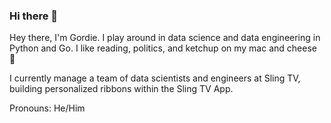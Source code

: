 ### Hi there 👋

<!--
**GordieH/GordieH** is a ✨ _special_ ✨ repository because its `README.md` (this file) appears on your GitHub profile.

Here are some ideas to get you started:

- 🔭 I’m currently working on ...
- 🌱 I’m currently learning ...
- 👯 I’m looking to collaborate on ...
- 🤔 I’m looking for help with ...
- 💬 Ask me about ...
- 📫 How to reach me: ...
- 😄 Pronouns: ...
- ⚡ Fun fact: ...
-->

Hey there, I'm Gordie. I play around in data science and data engineering in Python and Go. I like reading, politics, and ketchup on my mac and cheese 😬

I currently manage a team of data scientists and engineers at Sling TV, building personalized ribbons within the Sling TV App.

Pronouns: He/Him
